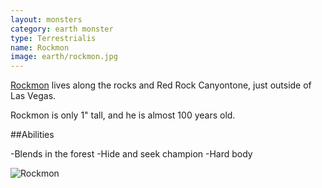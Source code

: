```yaml
---
layout: monsters
category: earth monster
type: Terrestrialis 
name: Rockmon
image: earth/rockmon.jpg
---
```


[Rockmon](http://www.nicepapertoys.com/photo/wolfman-joe-rockmon) lives along the rocks and Red Rock Canyontone, just outside of Las Vegas.

Rockmon is only 1" tall, and he is almost 100 years old.

##Abilities

-Blends in the forest
-Hide and seek champion 
-Hard body

![Rockmon](http://api.ning.com/files/iezhQs2L5JyFOuMZxb7jEeONEyC2gpfTZVAiOpe9ZXe8xsE2Ejlhf2qDUU0D*MHdbmYB1eo5CGUbafly6K7ZzgXpwweXoTEh/DSC04226.JPG?width=737&height=552)